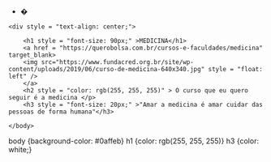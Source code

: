 - �<!DOCTYPE html> 
<html>
    <head>
        <title> A importancia da medicina em nossas vidas </title>
        <link rel = "stylesheet" href = "style.css">
    </head>

    <div style = "text-align: center;"> 

        <h1 style = "font-size: 90px;" >MEDICINA</h1>
        <a href = "https://querobolsa.com.br/cursos-e-faculdades/medicina"  target_blank> 
        <img src="https://www.fundacred.org.br/site/wp-content/uploads/2019/06/curso-de-medicina-640x340.jpg" style = "float: left" />
        </a>
        <h2 style = "color: rgb(255, 255, 255)" > O curso que eu quero seguir é a medicina </p>
        <h3 style = "font-size: 20px;" >"Amar a medicina é amar cuidar das pessoas de forma humana"</h3>

    </body>
</html>



body {background-color: #0affeb}
h1 {color: rgb(255, 255, 255)}
h3 {color: white;}
